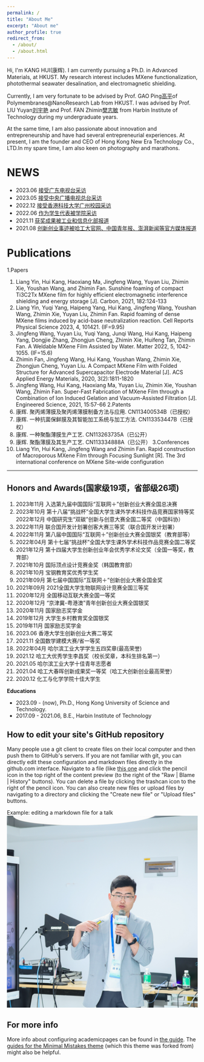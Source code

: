 ```yaml
---
permalink: /
title: "About Me"
excerpt: "About me"
author_profile: true
redirect_from: 
  - /about/
  - /about.html
---
```


Hi, I'm KANG HUI(康辉). I am currently pursuing a Ph.D. in Advanced Materials, at HKUST. My research interest includes MXene functionalization, photothermal seawater desalination, and electromagnetic shielding.

Currently, I am very fortunate to be advised by Prof. GAO Ping[高平](https://seng.hkust.edu.hk/about/people/faculty/ping-gao)of Polymembranes@NanoResearch Lab from HKUST. I was advised by Prof. LIU Yuyan[刘宇艳](http://homepage.hit.edu.cn/liuyuyan?lang=zh) and Prof. FAN Zhimin[樊志敏](http://homepage.hit.edu.cn/fanzhimin?lang=zh) from Harbin Institute of Technology during my undergraduate years.

At the same time, I am also passionate about innovation and entrepreneurship and have had several entrepreneurial experiences. At present, I am the founder and CEO of Hong Kong New Era Technology Co., LTD.In my spare time, I am also keen on photography and marathons.  


NEWS
======
- 2023.06  [接受广东电视台采访](https://m.itouchtv.cn/liveRich/93133?shareId=QRLA2FDC&currentTag=1)
- 2023.05  [接受中央广播电视总台采访](https://content-static.cctvnews.cctv.com/snow-book/video.html?toc_style_id=video_default&share_to=wechat&item_id=940043906949408370&track_id=CF654EE5-4D70-4B02-A332-4D87D7D789D0_706588125896)
- 2022.12  [接受香港科技大学广州校园采访](https://mp.weixin.qq.com/s/e4RfzDmUk4nBxOAEjiEfMw)
- 2022.06  [作为学生代表被学院采访](https://mp.weixin.qq.com/s/JBnORi7Wpl9XBh9-wMcE7w)
- 2021.11  [获奖成果被工业和信息化部报道](https://www.miit.gov.cn/xwdt/gxdt/bsdw/art/2021/art_64a7ac087ac74d689b9282c5af640b16.html)
- 2021.08  [创新创业事迹被哈工大官网、中国青年报、澎湃新闻等官方媒体报道](http://news.cyol.com/gb/articles/2021-08/09/content_K2XPWsB7K.html)

Publications
======
1.Papers
1. Liang Yin, Hui Kang, Haoxiang Ma, Jingfeng Wang, Yuyan Liu, Zhimin Xie, Youshan Wang, and Zhimin Fan. Sunshine foaming of compact Ti3C2Tx MXene film for highly efficient electromagnetic interference shielding and energy storage [J]. Carbon, 2021, 182:124-133
2. Liang Yin, Yuqi Yang, Haipeng Yang, Hui Kang, Jingfeng Wang, Youshan Wang, Zhimin Xie, Yuyan Liu, Zhimin Fan. Rapid foaming of dense MXene films induced by acid-base neutralization reaction. Cell Reports Physical Science 2023, 4, 101421. (IF=9.95)
3. Jingfeng Wang, Yuyan Liu, Yuqi Yang, Junqi Wang, Hui Kang, Haipeng Yang, Dongjie Zhang, Zhongjun Cheng, Zhimin Xie, Huifeng Tan, Zhimin Fan. A Weldable MXene Film Assisted by Water. Matter 2022, 5, 1042-1055. (IF=15.6)
4. Zhimin Fan, Jingfeng Wang, Hui Kang, Youshan Wang, Zhimin Xie, Zhongjun Cheng, Yuyan Liu. A Compact MXene Film with Folded Structure for Advanced Supercapacitor Electrode Material [J]. ACS Applied Energy Materials, 2020, 3(2):1811-1820
5. Jingfeng Wang, Hui Kang, Haoxiang Ma, Yuyan Liu, Zhimin Xie, Youshan Wang, Zhimin Fan. Super-Fast Fabrication of MXene Film through a Combination of Ion Induced Gelation and Vacuum-Assisted Filtration [J]. Engineered Science, 2021, 15:57-66
2.Patents
1. 康辉. 聚丙烯薄膜及聚丙烯薄膜制备方法与应用. CN113400534B（已授权）
2. 康辉. 一种抗菌保鲜膜及其智能加工系统与加工方法. CN113353447B（已授权）
3. 康辉. 一种聚酯薄膜生产工艺. CN113263735A（已公开）
4. 康辉. 聚酯薄膜及其生产工艺. CN113334888A（已公开）
3.Conferences
1. Liang Yin, Hui Kang, Jingfeng Wang and Zhimin Fan. Rapid construction of Macroporous MXene Film through Focusing Sunlight [R]. The 3rd international conference on MXene
Site-wide configuration

------

Honors and Awards(国家级19项，省部级26项)
------
1. 2023年11月  入选第九届中国国际“互联网＋”创新创业大赛全国总决赛
2. 2023年10月  第十八届“挑战杯”全国大学生课外学术科技作品竞赛国家特等奖2022年12月  中国研究生“双碳”创新与创意大赛全国二等奖（中国科协）
3. 2022年11月  联合国开发计划署创客大赛三等奖（联合国开发计划署）
4. 2022年11月  第八届中国国际“互联网＋”创新创业大赛全国银奖（教育部等）
5. 2022年04月  第十七届“挑战杯”全国大学生课外学术科技作品竞赛全国二等奖
6. 2021年12月  第十四届大学生创新创业年会优秀学术论文奖（全国一等奖，教育部）
7. 2021年10月  国际顶点设计竞赛金奖（韩国教育部）
8. 2021年10月  宝钢教育奖优秀学生奖
9. 2021年09月  第七届中国国际“互联网＋”创新创业大赛全国金奖
10. 2021年09月  2021全国大学生物联网设计竞赛全国三等奖
11. 2020年12月  全国移动互联大赛全国一等奖
12. 2020年12月 “京津冀-粤港澳”青年创新创业大赛全国银奖
13. 2020年11月  国家励志奖学金
14. 2019年12月  大学生乡村教育奖全国银奖
15. 2019年11月  国家励志奖学金
16. 2023.06	香港大学生创新创业大赛二等奖
17. 2021.11	全国数学建模大赛/省一等奖
18. 2022年04月  哈尔滨工业大学学生五四奖章(最高荣誉)
19. 2021.12	哈工大优秀学生李昌奖（校长奖章，本科生排名第一）
20. 2021.05	哈尔滨工业大学十佳青年志愿者
21. 2021.04	哈工大春晖创新成果奖一等奖（哈工大创新创业最高荣誉）
22. 2020.12	化工与化学学院十佳大学生

**Educations**

- 2023.09 - (now), Ph.D., Hong Kong University of Science and Technology.
- 2017.09 - 2021.06, B.E., Harbin Institute of Technology

How to edit your site's GitHub repository
------
Many people use a git client to create files on their local computer and then push them to GitHub's servers. If you are not familiar with git, you can directly edit these configuration and markdown files directly in the github.com interface. Navigate to a file (like [this one](https://github.com/academicpages/academicpages.github.io/blob/master/_talks/2012-03-01-talk-1.md) and click the pencil icon in the top right of the content preview (to the right of the "Raw | Blame | History" buttons). You can delete a file by clicking the trashcan icon to the right of the pencil icon. You can also create new files or upload files by navigating to a directory and clicking the "Create new file" or "Upload files" buttons. 

Example: editing a markdown file for a talk
![Kang Hui talking](/images/IMG_20231103_004249.jpg)

For more info
------
More info about configuring academicpages can be found in [the guide](https://academicpages.github.io/markdown/). The [guides for the Minimal Mistakes theme](https://mmistakes.github.io/minimal-mistakes/docs/configuration/) (which this theme was forked from) might also be helpful.

